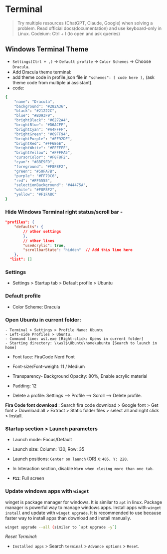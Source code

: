 # Terminal

> Try multiple resources (ChatGPT, Claude, Google) when solving a problem.
> Read official docs(documentation) and use keyboard-only in Linux.
> Codeium: Ctrl + I (to open and ask queries)

## Windows Terminal Theme

- `Settings(Ctrl + ,)` -> `Default profile` -> `Color Schemes` -> Choose `Dracula`.
- Add Dracula theme terminal:
- add theme code in profile.json file in `"schemes": [ code here ],` (ask theme code from multiple ai assistant).
- code:

```bash
{
    "name": "Dracula",
    "background": "#282A36",
    "black": "#21222C",
    "blue": "#BD93F9",
    "brightBlack": "#6272A4",
    "brightBlue": "#D6ACFF",
    "brightCyan": "#A4FFFF",
    "brightGreen": "#69FF94",
    "brightPurple": "#FF92DF",
    "brightRed": "#FF6E6E",
    "brightWhite": "#FFFFFF",
    "brightYellow": "#FFFFA5",
    "cursorColor": "#F8F8F2",
    "cyan": "#8BE9FD",
    "foreground": "#F8F8F2",
    "green": "#50FA7B",
    "purple": "#FF79C6",
    "red": "#FF5555",
    "selectionBackground": "#44475A",
    "white": "#F8F8F2",
    "yellow": "#F1FA8C"
}
```

### Hide Windows Terminal right status/scroll bar -  

```json
"profiles": {
    "defaults": {
        // other settings
        },
        // other lines
        "useAcrylic": true,
        "scrollbarState": "hidden"  // Add this line here
    },
  "list": []
```

### Settings

- Settings > Startup tab > Default profile > Ubuntu

### Default profile

- Color Scheme: Dracula
### Open Ubuntu in current folder:
    - Terminal > Settings > Profile Name: Ubuntu
    - Left-side Profiles > Ubuntu.
    - Command line: wsl.exe [Right-click: Opens in current folder]
    - Starting directory: \\wsl$\Ubuntu\home\ubuntu [Search to launch in home]

    
- Font face: FiraCode Nerd Font
- Font-size/Font-weight: 11 / Medium

- Transparency- Background Opacity: 80%, Enable acrylic material
- Padding: 12

- Delete a profile: Settings --> Profile --> Scroll --> Delete profile.

**Fira Code font download** : Search fira code download > Google font > Get font > Download all > Extract > Static folder files > select all and right click > Install.

### Startup section > Launch parameters

- Launch mode: Focus/Default
- Launch size: Column: 130, Row: 35
- Launch positions: `Center on launch` (OR) `X:405, Y: 220`.

- In Interaction section, disable `Warn when closing more than one tab`.

- **`F11`**: Full screen

### Update windows apps with `winget`

winget is package manager for windows. It is similar to `apt` in linux. Package manager is powerful way to manage windows apps. Install apps with `winget install` and update with `winget upgrade`. It is recommended to use because faster way to install apps than download and install manually.

```bash
winget upgrade --all (similar to `apt upgrade -y`)
```

_Reset Terminal:_

- `Installed apps` > Search `terminal` > `Advance options` > `Reset`.


